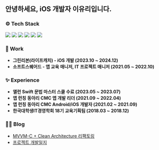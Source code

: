 ## 안녕하세요, iOS 개발자 이유리입니다.

### ⚙️ Tech Stack
<p>   
<img src="https://img.shields.io/badge/iOS-181717?style=flat-square&logo=Apple&logoColor=Black"/> <img src="https://img.shields.io/badge/Swift-F05138?style=flat-square&logo=Swift&logoColor=white"/> <img src="https://img.shields.io/badge/Android-3DDC84?style=flat-square&logo=Android&logoColor=white"/></a> <img src="https://img.shields.io/badge/kotlin-%237F52FF.svg?style=flat-square&logo=Kotlin&logoColor=white" /> <img src="https://img.shields.io/badge/Java-007396?style=flag-square&logo=OpenJDK&logoColor=white"> <img src="https://img.shields.io/badge/Python-3776AB?style=flat-square&logo=Python&logoColor=white"/>
    </p>

### 🏢 Work
- **그린리본(라이프캐치) - iOS 개발 (2023.10 ~ 2024.12)**
- **소프트스퀘어드 -  앱 교육 매니저, IT 프로젝트 매니저 (2021.05 ~ 2022.10)**

### ✨ Experience

- **앨런 Swift 문법 마스터 스쿨 수료 (2023.05 ~ 2023.07)**
- **앱 런칭 동아리 CMC 앱 개발 리더 (2021.09 ~ 2022.04)**
- **앱 런칭 동아리 CMC Android/iOS 개발자 (2021.02 ~ 2021.09)**
- **한국대학생IT경영학회 18기 교육기획팀 (2018.03 ~ 2018.12)**

### ✍🏻 Blog

- [MVVM-C + Clean Architecture 리팩토링](https://devyul.tistory.com/199)
- [프로젝트 개발일지](https://devyul.tistory.com/category/%F0%9F%93%B1%20%20%ED%94%8C%EC%A0%9D%20%EA%B0%9C%EB%B0%9C%EC%9D%BC%EC%A7%80)
